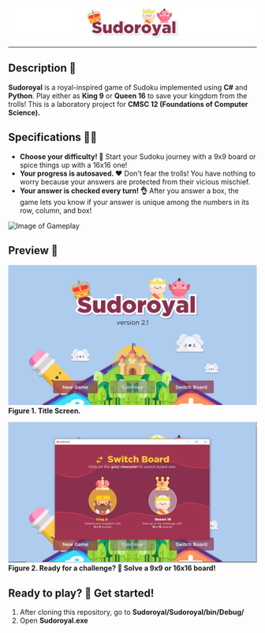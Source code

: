 ![Image of Sudoroyal Banner](readme/banner.png)
* * *
## Description 🏰
**Sudoroyal** is a royal-inspired game of Sudoku implemented using **C#** and **Python**. Play either as **King 9** or **Queen 16** to save your kingdom from the trolls! This is a laboratory project for **CMSC 12 (Foundations of Computer Science).**

## Specifications 🐱‍💻
- **Choose your difficulty! 🤯** Start your Sudoku journey with a 9x9 board or spice things up with a 16x16 one!
- **Your progress is autosaved. ❤️** Don't fear the trolls! You have nothing to worry because your answers are protected from their vicious mischief.
- **Your answer is checked every turn! 👌** After you answer a box, the game lets you know if your answer is unique among the numbers in its row, column, and box!

![Image of Gameplay](readme/gameplay.gif)

## Preview 🔎
![Image of Title Screen](readme/title-screen.png)
**Figure 1. Title Screen.**

![Image of Board Popup](readme/board-popup.png)
**Figure 2. Ready for a challenge? 🏁 Solve a 9x9 or 16x16 board!**

## Ready to play? 🧠 Get started!
1. After cloning this repository, go to **Sudoroyal/Sudoroyal/bin/Debug/**
2. Open **Sudoroyal.exe**
